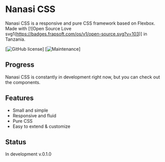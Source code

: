 # Nanasi CSS
Nanasi CSS is a responsive and pure CSS framework based on Flexbox. Made with [![Open Source Love svg1(https://badges.frapsoft.com/os/v1/open-source.svg?v=103)] in Tanzania.

[![GitHub license](https://img.shields.io/github/license/Naereen/StrapDown.js.svg)]
[![Maintenance](https://img.shields.io/badge/Maintained%3F-yes-green.svg)]


## Progress

Nanasi CSS is constantly in development right now, but you can check out the components.

## Features

* Small and simple
* Responsive and fluid
* Pure CSS
* Easy to extend & customize



## Status

In development v.0.1.0

